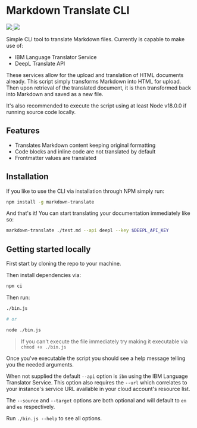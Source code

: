 # Markdown Translate CLI

<p>
    <a href="https://www.npmjs.com/package/markdown-translate">
        <img src="https://img.shields.io/npm/v/markdown-translate"/>
    </a>
    <a href="https://github.com/jbukuts/markdown-translate/blob/main/LICENSE">
        <img src="https://img.shields.io/npm/l/markdown-translate"/>
    </a>
</p>


Simple CLI tool to translate Markdown files. Currently is capable to make use of:

- IBM Language Translator Service
- DeepL Translate API

These services allow for the upload and translation of HTML documents already. This script simply transforms Markdown into HTML for upload. Then upon retrieval of the translated document, it is then transformed back into Markdown and saved as a new file.

It's also recommended to execute the script using at least Node v18.0.0 if running source code locally. 

## Features

- Translates Markdown content keeping original formatting
- Code blocks and inline code are not translated by default
- Frontmatter values are translated

## Installation

If you like to use the CLI via installation through NPM simply run:

```bash
npm install -g markdown-translate
```

And that's it! You can start translating your documentation immediately like so:

```bash
markdown-translate ./test.md --api deepl --key $DEEPL_API_KEY
```

## Getting started locally

First start by cloning the repo to your machine.

Then install dependencies via:

```bash
npm ci
```

Then run:

```bash
./bin.js

# or

node ./bin.js
```

> If you can't execute the file immediately try making it executable via `chmod +x ./bin.js`

Once you've executable the script you should see a help message telling you the needed arguments.

When not supplied the default `--api` option is `ibm` using the IBM Language Translator Service. This option also requires the `--url` which correlates to your instance's service URL available in your cloud account's resource list.

The `--source` and `--target` options are both optional and will default to `en` and `es` respectively.

Run `./bin.js --help` to see all options.
